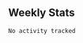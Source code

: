 ## Weekly Stats
<!--START_SECTION:waka-->

```text
No activity tracked
```

<!--END_SECTION:waka-->
